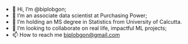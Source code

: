 - 👋 Hi, I’m @biplobgon;
- 👀 I’m an associate data scientist at Purchasing Power;
- 🌱 I’m holding an MS degree in Statistics from University of Calcutta.
- 💞️ I’m looking to collaborate on real life, impactful ML projects;
- 📫 How to reach me <biplobgon@gmail.com>

<!---
biplobgon/biplobgon is a ✨ special ✨ repository because its `README.md` (this file) appears on your GitHub profile.
You can click the Preview link to take a look at your changes.
--->

